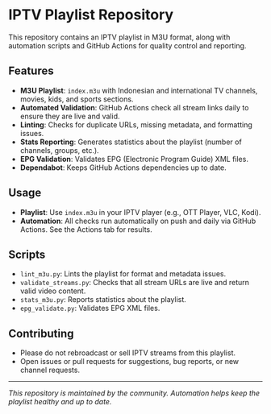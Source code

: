 # IPTV Playlist Repository

This repository contains an IPTV playlist in M3U format, along with automation scripts and GitHub Actions for quality control and reporting.

## Features
- **M3U Playlist**: `index.m3u` with Indonesian and international TV channels, movies, kids, and sports sections.
- **Automated Validation**: GitHub Actions check all stream links daily to ensure they are live and valid.
- **Linting**: Checks for duplicate URLs, missing metadata, and formatting issues.
- **Stats Reporting**: Generates statistics about the playlist (number of channels, groups, etc.).
- **EPG Validation**: Validates EPG (Electronic Program Guide) XML files.
- **Dependabot**: Keeps GitHub Actions dependencies up to date.

## Usage
- **Playlist**: Use `index.m3u` in your IPTV player (e.g., OTT Player, VLC, Kodi).
- **Automation**: All checks run automatically on push and daily via GitHub Actions. See the Actions tab for results.

## Scripts
- `lint_m3u.py`: Lints the playlist for format and metadata issues.
- `validate_streams.py`: Checks that all stream URLs are live and return valid video content.
- `stats_m3u.py`: Reports statistics about the playlist.
- `epg_validate.py`: Validates EPG XML files.

## Contributing
- Please do not rebroadcast or sell IPTV streams from this playlist.
- Open issues or pull requests for suggestions, bug reports, or new channel requests.

---

_This repository is maintained by the community. Automation helps keep the playlist healthy and up to date._

